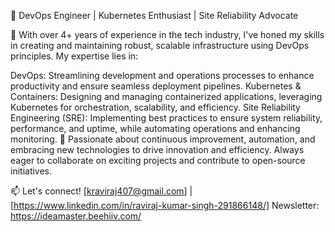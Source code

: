🌟 DevOps Engineer | Kubernetes Enthusiast | Site Reliability Advocate

🔧 With over 4+ years of experience in the tech industry, I've honed my skills in creating and maintaining robust, scalable infrastructure using DevOps principles. My expertise lies in:

DevOps: Streamlining development and operations processes to enhance productivity and ensure seamless deployment pipelines.
Kubernetes & Containers: Designing and managing containerized applications, leveraging Kubernetes for orchestration, scalability, and efficiency.
Site Reliability Engineering (SRE): Implementing best practices to ensure system reliability, performance, and uptime, while automating operations and enhancing monitoring.
🚀 Passionate about continuous improvement, automation, and embracing new technologies to drive innovation and efficiency. Always eager to collaborate on exciting projects 
and contribute to open-source initiatives.

📫 Let's connect! [kraviraj407@gmail.com] | [https://www.linkedin.com/in/raviraj-kumar-singh-291866148/]
Newsletter: https://ideamaster.beehiiv.com/ 
